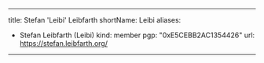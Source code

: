 -----
title: Stefan 'Leibi' Leibfarth
shortName: Leibi
aliases:
  - Stefan Leibfarth (Leibi)
kind: member
pgp: "0xE5CEBB2AC1354426"
url: https://stefan.leibfarth.org/
-----
